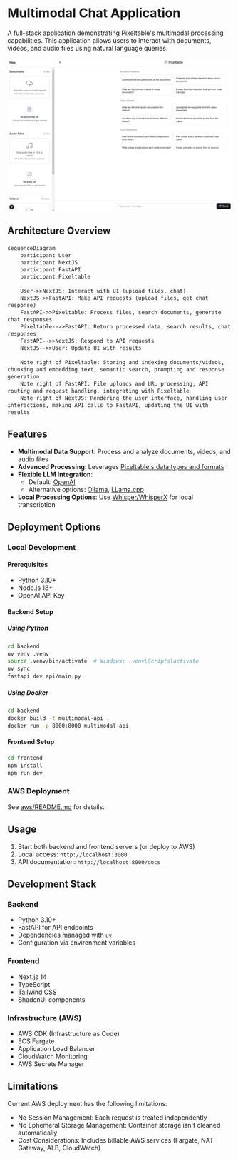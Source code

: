 # Multimodal Chat Application

A full-stack application demonstrating Pixeltable's multimodal processing capabilities. This application allows users to interact with documents, videos, and audio files using natural language queries.

![Screenshot](local_rag_screenshot.png)

## Architecture Overview

```mermaid
sequenceDiagram
    participant User
    participant NextJS
    participant FastAPI
    participant Pixeltable

    User->>NextJS: Interact with UI (upload files, chat)
    NextJS->>FastAPI: Make API requests (upload files, get chat response)
    FastAPI->>Pixeltable: Process files, search documents, generate chat responses
    Pixeltable-->>FastAPI: Return processed data, search results, chat responses
    FastAPI-->>NextJS: Respond to API requests
    NextJS-->>User: Update UI with results

    Note right of Pixeltable: Storing and indexing documents/videos, chunking and embedding text, semantic search, prompting and response generation
    Note right of FastAPI: File uploads and URL processing, API routing and request handling, integrating with Pixeltable
    Note right of NextJS: Rendering the user interface, handling user interactions, making API calls to FastAPI, updating the UI with results
```

## Features

- **Multimodal Data Support**: Process and analyze documents, videos, and audio files
- **Advanced Processing**: Leverages [Pixeltable's data types and formats](https://docs.pixeltable.com/docs/data-types-and-formats)
- **Flexible LLM Integration**: 
  - Default: [OpenAI](https://docs.pixeltable.com/docs/working-with-openai)
  - Alternative options: [Ollama](https://docs.pixeltable.com/docs/working-with-ollama), [LLama.cpp](https://docs.pixeltable.com/docs/working-with-llamacpp)
- **Local Processing Options**: Use [Whisper/WhisperX](https://docs.pixeltable.com/docs/whisper) for local transcription

## Deployment Options

### Local Development

#### Prerequisites
- Python 3.10+
- Node.js 18+
- OpenAI API Key

#### Backend Setup

##### Using Python
```bash
cd backend
uv venv .venv
source .venv/bin/activate  # Windows: .venv\Scripts\activate
uv sync
fastapi dev api/main.py
```

##### Using Docker
```bash
cd backend
docker build -t multimodal-api .
docker run -p 8000:8000 multimodal-api
```

#### Frontend Setup
```bash
cd frontend
npm install
npm run dev
```

### AWS Deployment

See [aws/README.md](aws/README.md) for details.

## Usage

1. Start both backend and frontend servers (or deploy to AWS)
2. Local access: `http://localhost:3000`
3. API documentation: `http://localhost:8000/docs`

## Development Stack

### Backend
- Python 3.10+
- FastAPI for API endpoints
- Dependencies managed with `uv`
- Configuration via environment variables

### Frontend
- Next.js 14
- TypeScript
- Tailwind CSS
- ShadcnUI components

### Infrastructure (AWS)
- AWS CDK (Infrastructure as Code)
- ECS Fargate
- Application Load Balancer
- CloudWatch Monitoring
- AWS Secrets Manager

## Limitations

Current AWS deployment has the following limitations:
- No Session Management: Each request is treated independently
- No Ephemeral Storage Management: Container storage isn't cleaned automatically
- Cost Considerations: Includes billable AWS services (Fargate, NAT Gateway, ALB, CloudWatch)
